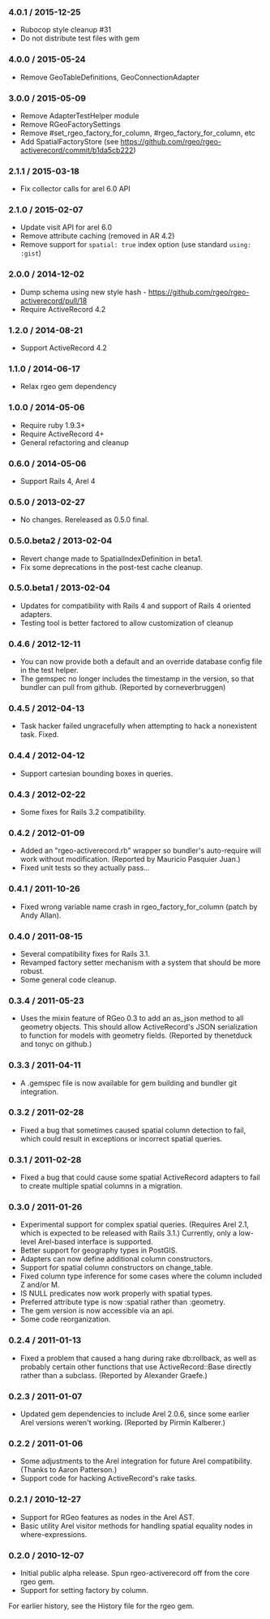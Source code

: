 ### 4.0.1 / 2015-12-25

* Rubocop style cleanup #31
* Do not distribute test files with gem

### 4.0.0 / 2015-05-24

* Remove GeoTableDefinitions, GeoConnectionAdapter

### 3.0.0 / 2015-05-09

* Remove AdapterTestHelper module
* Remove RGeoFactorySettings
* Remove #set_rgeo_factory_for_column, #rgeo_factory_for_column, etc
* Add SpatialFactoryStore (see https://github.com/rgeo/rgeo-activerecord/commit/b1da5cb222)

### 2.1.1 / 2015-03-18

* Fix collector calls for arel 6.0 API

### 2.1.0 / 2015-02-07

* Update visit API for arel 6.0
* Remove attribute caching (removed in AR 4.2)
* Remove support for `spatial: true` index option (use standard `using: :gist`)

### 2.0.0 / 2014-12-02

* Dump schema using new style hash - https://github.com/rgeo/rgeo-activerecord/pull/18
* Require ActiveRecord 4.2

### 1.2.0 / 2014-08-21

* Support ActiveRecord 4.2

### 1.1.0 / 2014-06-17

* Relax rgeo gem dependency

### 1.0.0 / 2014-05-06

* Require ruby 1.9.3+
* Require ActiveRecord 4+
* General refactoring and cleanup

### 0.6.0 / 2014-05-06

* Support Rails 4, Arel 4

### 0.5.0 / 2013-02-27

*   No changes. Rereleased as 0.5.0 final.


### 0.5.0.beta2 / 2013-02-04

*   Revert change made to SpatialIndexDefinition in beta1.
*   Fix some deprecations in the post-test cache cleanup.


### 0.5.0.beta1 / 2013-02-04

*   Updates for compatibility with Rails 4 and support of Rails 4 oriented
    adapters.
*   Testing tool is better factored to allow customization of cleanup


### 0.4.6 / 2012-12-11

*   You can now provide both a default and an override database config file in
    the test helper.
*   The gemspec no longer includes the timestamp in the version, so that
    bundler can pull from github. (Reported by corneverbruggen)


### 0.4.5 / 2012-04-13

*   Task hacker failed ungracefully when attempting to hack a nonexistent
    task. Fixed.


### 0.4.4 / 2012-04-12

*   Support cartesian bounding boxes in queries.


### 0.4.3 / 2012-02-22

*   Some fixes for Rails 3.2 compatibility.


### 0.4.2 / 2012-01-09

*   Added an "rgeo-activerecord.rb" wrapper so bundler's auto-require will
    work without modification. (Reported by Mauricio Pasquier Juan.)
*   Fixed unit tests so they actually pass...


### 0.4.1 / 2011-10-26

*   Fixed wrong variable name crash in rgeo_factory_for_column (patch by Andy
    Allan).


### 0.4.0 / 2011-08-15

*   Several compatibility fixes for Rails 3.1.
*   Revamped factory setter mechanism with a system that should be more
    robust.
*   Some general code cleanup.


### 0.3.4 / 2011-05-23

*   Uses the mixin feature of RGeo 0.3 to add an as_json method to all
    geometry objects. This should allow ActiveRecord's JSON serialization to
    function for models with geometry fields. (Reported by thenetduck and
    tonyc on github.)


### 0.3.3 / 2011-04-11

*   A .gemspec file is now available for gem building and bundler git
    integration.


### 0.3.2 / 2011-02-28

*   Fixed a bug that sometimes caused spatial column detection to fail, which
    could result in exceptions or incorrect spatial queries.


### 0.3.1 / 2011-02-28

*   Fixed a bug that could cause some spatial ActiveRecord adapters to fail to
    create multiple spatial columns in a migration.


### 0.3.0 / 2011-01-26

*   Experimental support for complex spatial queries. (Requires Arel 2.1,
    which is expected to be released with Rails 3.1.) Currently, only a
    low-level Arel-based interface is supported.
*   Better support for geography types in PostGIS.
*   Adapters can now define additional column constructors.
*   Support for spatial column constructors on change_table.
*   Fixed column type inference for some cases where the column included Z
    and/or M.
*   IS NULL predicates now work properly with spatial types.
*   Preferred attribute type is now :spatial rather than :geometry.
*   The gem version is now accessible via an api.
*   Some code reorganization.


### 0.2.4 / 2011-01-13

*   Fixed a problem that caused a hang during rake db:rollback, as well as
    probably certain other functions that use ActiveRecord::Base directly
    rather than a subclass. (Reported by Alexander Graefe.)


### 0.2.3 / 2011-01-07

*   Updated gem dependencies to include Arel 2.0.6, since some earlier Arel
    versions weren't working. (Reported by Pirmin Kalberer.)


### 0.2.2 / 2011-01-06

*   Some adjustments to the Arel integration for future Arel compatibility.
    (Thanks to Aaron Patterson.)
*   Support code for hacking ActiveRecord's rake tasks.


### 0.2.1 / 2010-12-27

*   Support for RGeo features as nodes in the Arel AST.
*   Basic utility Arel visitor methods for handling spatial equality nodes in
    where-expressions.


### 0.2.0 / 2010-12-07

*   Initial public alpha release. Spun rgeo-activerecord off from the core
    rgeo gem.
*   Support for setting factory by column.


For earlier history, see the History file for the rgeo gem.
